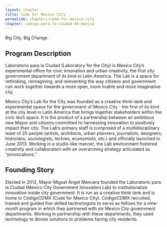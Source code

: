 ```yaml
---
layout: chapter
title: Code For Mexico City
permalink: chapters/code-for-mexico-city
chapter: codigo-para-la-ciudad-de-mexico
---
```

Big City. Big Change.
<!--more-->
## Program Description

Laboratorio para la Ciudad (Laboratory for the City) is Mexico City’s experimental
office for civic innovation and urban creativity, the first city government department
of its kind in Latin America. The Lab is a space for rethinking, reimagining, and
reinventing the way citizens and government can work together towards a more open,
more livable and more imaginative city.

Mexico City’s Lab for the City was founded as a creative think-tank and
experimental space for the government of Mexico City - the first of its kind
at the city level in Latin America that brings together stakeholders within
the civic tech space. It is the product of a partnership between an ambitious
new Mayor and citizens committed to harnessing innovation to positively impact
their city. The Lab’s primary staff is comprised of a multidisciplinary team of
20 people (artists, architects, urban planners, journalists, designers, historians,
sociologists, techies, economists, etc.) and officially launched in June 2013.
Working in a studio-like manner, the Lab environment fostered creativity and
collaboration with an overarching strategy articulated as “provocations.”

## Founding Story

Elected in 2012, Mayor Miguel Ángel Mancera founded the Laboratorio para la
Ciudad (Mexico City Government Innovation Lab) to institutionalize innovation
inside city government. It is run as a creative think tank and is home to
CódigoCDMX (Code for Mexico City). CódigoCDMX recruited, trained and guided five
skilled technologists to serve as fellows for a nine-month program in which they
partnered with six Mexico City government departments. Working in partnership
with these departments, they used technology to devise solutions to problems
facing city residents.
